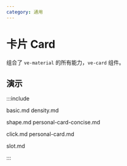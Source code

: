 ```yaml
---
category: 通用
---
```


# 卡片 Card

组合了 `ve-material` 的所有能力，`ve-card` 组件。

## 演示

:::include

basic.md density.md

shape.md personal-card-concise.md

click.md personal-card.md 

slot.md

:::